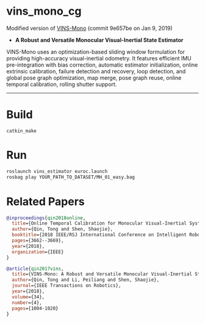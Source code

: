 # vins_mono_cg

Modified version of [VINS-Mono](https://github.com/HKUST-Aerial-Robotics/VINS-Mono) (commit 9e657be on Jan 9, 2019)

* **A Robust and Versatile Monocular Visual-Inertial State Estimator**

VINS-Mono uses an optimization-based sliding window formulation for providing high-accuracy visual-inertial odometry. It features efficient IMU pre-integration with bias correction, automatic estimator initialization, online extrinsic calibration, failure detection and recovery, loop detection, and global pose graph optimization, map merge, pose graph reuse, online temporal calibration, rolling shutter support.

-----

# Build

```
catkin_make
```

# Run

```sh
roslaunch vins_estimator euroc.launch
rosbag play YOUR_PATH_TO_DATASET/MH_01_easy.bag
```

# Related Papers

```bibtex
@inproceedings{qin2018online,
  title={Online Temporal Calibration for Monocular Visual-Inertial Systems},
  author={Qin, Tong and Shen, Shaojie},
  booktitle={2018 IEEE/RSJ International Conference on Intelligent Robots and Systems (IROS)},
  pages={3662--3669},
  year={2018},
  organization={IEEE}
}

@article{qin2017vins,
  title={VINS-Mono: A Robust and Versatile Monocular Visual-Inertial State Estimator},
  author={Qin, Tong and Li, Peiliang and Shen, Shaojie},
  journal={IEEE Transactions on Robotics},
  year={2018},
  volume={34},
  number={4},
  pages={1004-1020}
}
```
